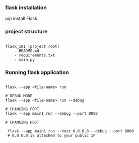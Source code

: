 ### flask installation

pip install Flask


### project structure

```

flask_101 (project root)
    - README.md
    - requirements.txt
    - main.py 
```

### Running flask application
```

flask --app <file-name> run

# DEBUG MODE
flask --app <file-name> run --debug

# CHANGING PORT
flask --app main1 run --debug --port 8000

# CHANGING HOST

 flask --app main1 run --host 0.0.0.0 --debug --port 8000
 # 0.0.0.0 is attached to your public IP


```



